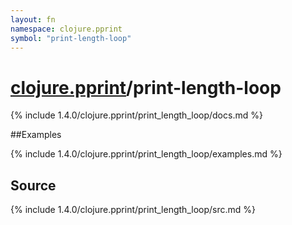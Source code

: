 ```yaml
---
layout: fn
namespace: clojure.pprint
symbol: "print-length-loop"
---
```


# [clojure.pprint](../)/print-length-loop

{% include 1.4.0/clojure.pprint/print_length_loop/docs.md %}

##Examples

{% include 1.4.0/clojure.pprint/print_length_loop/examples.md %}
## Source
{% include 1.4.0/clojure.pprint/print_length_loop/src.md %}

